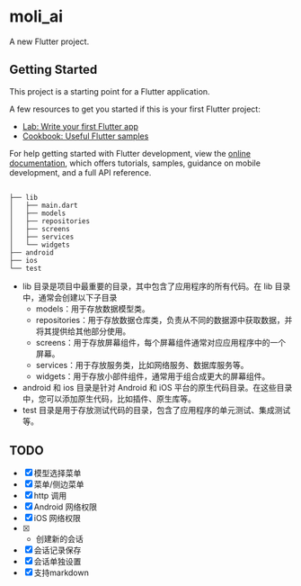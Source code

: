 # moli_ai

A new Flutter project.

## Getting Started

This project is a starting point for a Flutter application.

A few resources to get you started if this is your first Flutter project:

- [Lab: Write your first Flutter app](https://docs.flutter.dev/get-started/codelab)
- [Cookbook: Useful Flutter samples](https://docs.flutter.dev/cookbook)

For help getting started with Flutter development, view the
[online documentation](https://docs.flutter.dev/), which offers tutorials,
samples, guidance on mobile development, and a full API reference.

## 

```
├── lib
│   ├── main.dart
│   ├── models
│   ├── repositories
│   ├── screens
│   ├── services
│   └── widgets
├── android
├── ios
└── test
```

* lib 目录是项目中最重要的目录，其中包含了应用程序的所有代码。在 lib 目录中，通常会创建以下子目录
    * models：用于存放数据模型类。
    * repositories：用于存放数据仓库类，负责从不同的数据源中获取数据，并将其提供给其他部分使用。
    * screens：用于存放屏幕组件，每个屏幕组件通常对应应用程序中的一个屏幕。
    * services：用于存放服务类，比如网络服务、数据库服务等。
    * widgets：用于存放小部件组件，通常用于组合成更大的屏幕组件。
* android 和 ios 目录是针对 Android 和 iOS 平台的原生代码目录。在这些目录中，您可以添加原生代码，比如插件、原生库等。
* test 目录是用于存放测试代码的目录，包含了应用程序的单元测试、集成测试等。



## TODO

- [x] 模型选择菜单  
- [x] 菜单/侧边菜单
- [x] http 调用  
- [x] Android 网络权限
- [x] iOS 网络权限
- [x] + 创建新的会话
- [x] 会话记录保存
- [x] 会话单独设置
- [x] 支持markdown
